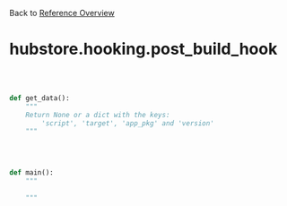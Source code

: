 
Back to [Reference Overview](https://github.com/pyrustic/hubstore/blob/master/docs/reference/README.md)

# hubstore.hooking.post\_build\_hook



<br>


```python

def get_data():
    """
    Return None or a dict with the keys:
        'script', 'target', 'app_pkg' and 'version'
    """

```

<br>

```python

def main():
    """
    
    """

```

